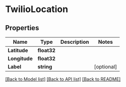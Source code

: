 # TwilioLocation

## Properties

Name | Type | Description | Notes
------------ | ------------- | ------------- | -------------
**Latitude** | **float32** |  |
**Longitude** | **float32** |  |
**Label** | **string** |  |[optional] 

[[Back to Model list]](../README.md#documentation-for-models) [[Back to API list]](../README.md#documentation-for-api-endpoints) [[Back to README]](../README.md)


